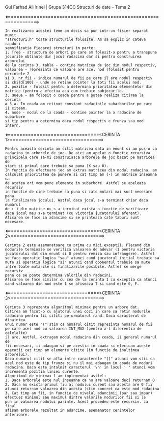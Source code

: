 Gul Farhad Ali Irinel | Grupa 314CC
Structuri de date - Tema 2

<=================================<STRUCTURI>=================================>

	In realizarea acestei teme am decis sa pun intr-un fisier separat numit
	"structuri.h" toate structurile folosite. Am sa explic in cateva randuri 
	semnificatia fiecarei structuri in parte:
	1. Tree - structura de arbori pe care am folosit-o pentru a transpune
	jocurile obtinute din jocul radacina dar si pentru construirea arborelui
	de la cerinta 3. tabla - contine matricea de joc din nodul respectiv,
	valoarea - reprezinta ce valoare are acel nod (folosit pentru cerintele 2 
	si 3, nr_fii - indica numarul de fii pe care il are nodul respectiv
	si child[100] - unde se retine pointer la toti fii acelui nod.
	2. pozitie - folosit pentru a determina prioritatea elementelor din
	matrice (pentru a efectua asa cum trebuie subjocurile.
	3. Queue - am folosit o coada pentru a putea realiza citirea la cerinta
	a 3 a. In coada am retinut constant radacinile subarborilor pe care
	ii citeam. 
	4. node - nodul de la coada - contine pointer la o radacine de subarbore
	si tip pentru a determina daca nodul respectiv e frunza sau nod intern.
	
<=================================<CERINTA 1>=================================>

	Pentru aceasta cerinta am citit matricea data in enunt si am pus-o ca
	radacina in arborele de joc. De aici am apelat o functie recursiva
	principala care sa-mi construiasca arborele de joc bazat pe matricea de
	start si primul care trebuie sa puna (X sau 0). 
	In functia de efectuare joc am extras matricea din nodul radacina, am 
	calculat prioritatea de punere si cat timp am (-) in matrice inseamna ca
	de atatea ori vom pune elemente in subarbore. Astfel se apeleaza recursiv
	in functie de cine trebuie sa puna si cate mutari mai sunt necesare pana
	la finalizarea jocului. Astfel daca jocul s-a terminat chiar daca numarul
	de (-) din matrice nu s-a terminat exista o functie de verificare
	daca jocul meu s-a terminat (cu victoria jucatorului aferent).
	Afisarea se face in adancime si se printeaza cate taburi sunt necesare.

<=================================<CERINTA 2>=================================>

	Cerinta 2 este asemanatoare cu prima cu mici exceptii. Plecand din 
	nodurile terminale se verifica valoarea de adevar (1 pentru victoria
	jucatorului dat din enunt si 0 pentru remiza sau infrangere). Astfel 
	se face operatie logica "sau" atunci cand jucatorul initial trebuie sa
	mute si operatia logica "si" atunci cand oponentul trebuie sa mute
	intre toate mutarile si finalizarile posibile. Astfel se merge recursiv
	pana ce se poate determina valorile din radacini.
	Afisarea se face similar cu cea de la cerinta 1 cu exceptia ca atunci 
	cand valoarea din nod este 1 se afiseaza T si cand este 0, F.

<=================================<CERINTA 3>=================================>

	Cerinta 3 reprezenta algoritmul minimax pentru un arbore dat.
	Citirea am facut-o cu ajutorul unei cozi in care sa retin nodurile 
	radacina pentru fii cititi pe urmatorul rand. Daca caracterul de dinaintea
	unui numar este "(" stim ca numarul citit reprezinta numarul de fii
	pe care acel nod cu valoarea INT_MAX (pentru a-l diferentia de celelalte)
	il are. Astfel, extragem nodul radacina din coada, ii general numarul de
	fii necesari, ii adaugam si pe acestia in coada si efectuam aceste
	operatii cat timp am elemente citite (in functie de inaltimea arborelui).
	Daca numarul citit se afla intre caracterele "[]" atunci vom stii ca
	acel nod este de tip frunza si nu il mai adaugam in coada de noduri
	radacina. Daca este intalnit caracterul '\n' in locul ' ' atunci vom 
	incrementa pozitia liniei curente.
	Algoritmul de minimax l-am implementat astfel:
	1. Daca arborele este nul inseamna ca nu are valoare deci returnam 0
	2. Daca nu exista primul fiu al nodului curent sau acesta are 0 fii
	atunci returnam valoarea din acesta (stim concret ca este nod radacina
	3. Cat timp am fii, in functie de nivelul adancimii (par sau impar)
	efectuez minimul sau maximul dintre valorile nodurilor fii si le
	pun in valoarea nodului parinte. Acest procedeu este recursiv. La final 
	afisam arborele rezultat in adancime, asemanator cerintelor anterioare.


